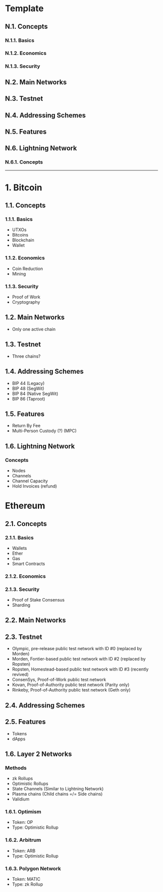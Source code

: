 # Template
## N.1. Concepts

### N.1.1. Basics

### N.1.2. Economics

### N.1.3. Security

## N.2. Main Networks

## N.3. Testnet

## N.4. Addressing Schemes

## N.5. Features

## N.6. Lightning Network

### N.6.1. Concepts

---
# 1. Bitcoin
## 1.1. Concepts
### 1.1.1. Basics
- UTXOs
- Bitcoins
- Blockchain
- Wallet
### 1.1.2. Economics
- Coin Reduction
- Mining
### 1.1.3. Security
- Proof of Work
- Cryptography
## 1.2. Main Networks
- Only one active chain
## 1.3. Testnet
- Three chains?
## 1.4. Addressing Schemes
- BIP 44 (Legacy)
- BIP 48 (SegWit)
- BIP 84 (Native SegWit)
- BIP 86 (Taproot)
## 1.5. Features
- Return By Fee
- Multi-Person Custody (?) (MPC)
## 1.6. Lightning Network
### Concepts
- Nodes
- Channels
- Channel Capacity
- Hold Invoices (refund)

# Ethereum

## 2.1. Concepts
### 2.1.1. Basics
- Wallets
- Ether
- Gas
- Smart Contracts
### 2.1.2. Economics

### 2.1.3. Security
- Proof of Stake Consensus
- Sharding
## 2.2. Main Networks

## 2.3. Testnet
- Olympic, pre-release public test network with ID #0 (replaced by Morden)
- Morden, Fontier-based public test network with ID #2 (replaced by Ropsten)
- Ropsten, Homestead-based public test network with ID #3 (recently revived)
- ConsenSys, Proof-of-Work public test network
- Kovan, Proof-of-Authority public test network (Parity only)
- Rinkeby, Proof-of-Authority public test network (Geth only)
## 2.4. Addressing Schemes

## 2.5. Features
- Tokens
- dApps
## 1.6. Layer 2 Networks
### Methods
- zk Rollups 
- Optimistic Rollups 
- State Channels (Similar to Lightning Network) 
- Plasma chains (Child chains =/= Side chains)
- Validium
### 1.6.1. Optimism
- Token: OP
- Type: Optimistic Rollup
### 1.6.2. Arbitrum
- Token: ARB
- Type: Optimistic Rollup
### 1.6.3. Polygon Network
- Token: MATIC
- Type: zk Rollup